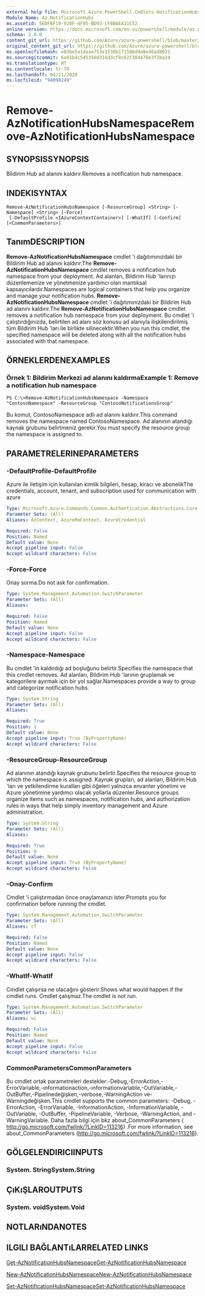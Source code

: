 ```yaml
---
external help file: Microsoft.Azure.PowerShell.Cmdlets.NotificationHubs.dll-Help.xml
Module Name: Az.NotificationHubs
ms.assetid: 5EDFBF19-928F-4F95-BD93-CF8BAEA11C52
online version: https://docs.microsoft.com/en-us/powershell/module/az.notificationhubs/remove-aznotificationhubsnamespace
schema: 2.0.0
content_git_url: https://github.com/Azure/azure-powershell/blob/master/src/NotificationHubs/NotificationHubs/help/Remove-AzNotificationHubsNamespace.md
original_content_git_url: https://github.com/Azure/azure-powershell/blob/master/src/NotificationHubs/NotificationHubs/help/Remove-AzNotificationHubsNamespace.md
ms.openlocfilehash: e03be5a1daae753e1538b171586d9a8e46ad8021
ms.sourcegitcommit: 6a91b4c545350d316d3cf8c62f384478e3f3ba24
ms.translationtype: MT
ms.contentlocale: tr-TR
ms.lasthandoff: 04/21/2020
ms.locfileid: "94098249"
---
```

# <span data-ttu-id="3b23d-101">Remove-AzNotificationHubsNamespace</span><span class="sxs-lookup"><span data-stu-id="3b23d-101">Remove-AzNotificationHubsNamespace</span></span>

## <span data-ttu-id="3b23d-102">SYNOPSIS</span><span class="sxs-lookup"><span data-stu-id="3b23d-102">SYNOPSIS</span></span>
<span data-ttu-id="3b23d-103">Bildirim Hub ad alanını kaldırır.</span><span class="sxs-lookup"><span data-stu-id="3b23d-103">Removes a notification hub namespace.</span></span>

## <span data-ttu-id="3b23d-104">INDEKI</span><span class="sxs-lookup"><span data-stu-id="3b23d-104">SYNTAX</span></span>

```
Remove-AzNotificationHubsNamespace [-ResourceGroup] <String> [-Namespace] <String> [-Force]
 [-DefaultProfile <IAzureContextContainer>] [-WhatIf] [-Confirm] [<CommonParameters>]
```

## <span data-ttu-id="3b23d-105">Tanım</span><span class="sxs-lookup"><span data-stu-id="3b23d-105">DESCRIPTION</span></span>
<span data-ttu-id="3b23d-106">**Remove-AzNotificationHubsNamespace** cmdlet 'i dağıtımınızdaki bir Bildirim Hub ad alanını kaldırır.</span><span class="sxs-lookup"><span data-stu-id="3b23d-106">The **Remove-AzNotificationHubsNamespace** cmdlet removes a notification hub namespace from your deployment.</span></span>
<span data-ttu-id="3b23d-107">Ad alanları, Bildirim Hub 'larınızı düzenlemenize ve yönetmenize yardımcı olan mantıksal kapsayıcılardır.</span><span class="sxs-lookup"><span data-stu-id="3b23d-107">Namespaces are logical containers that help you organize and manage your notification hubs.</span></span>
<span data-ttu-id="3b23d-108">**Remove-AzNotificationHubsNamespace** cmdlet 'i dağıtımınızdaki bir Bildirim Hub ad alanını kaldırır.</span><span class="sxs-lookup"><span data-stu-id="3b23d-108">The **Remove-AzNotificationHubsNamespace** cmdlet removes a notification hub namespace from your deployment.</span></span>
<span data-ttu-id="3b23d-109">Bu cmdlet 'i çalıştırdığınızda, belirtilen ad alanı söz konusu ad alanıyla ilişkilendirilmiş tüm Bildirim Hub 'ları ile birlikte silinecektir.</span><span class="sxs-lookup"><span data-stu-id="3b23d-109">When you run this cmdlet, the specified namespace will be deleted along with all the notification hubs associated with that namespace.</span></span>

## <span data-ttu-id="3b23d-110">ÖRNEKLERDEN</span><span class="sxs-lookup"><span data-stu-id="3b23d-110">EXAMPLES</span></span>

### <span data-ttu-id="3b23d-111">Örnek 1: Bildirim Merkezi ad alanını kaldırma</span><span class="sxs-lookup"><span data-stu-id="3b23d-111">Example 1: Remove a notification hub namespace</span></span>
```
PS C:\>Remove-AzNotificationHubsNamespace -Namespace "ContosoNamespace" -ResourceGroup "ContosoNotificationsGroup"
```

<span data-ttu-id="3b23d-112">Bu komut, ContosoNamespace adlı ad alanını kaldırır.</span><span class="sxs-lookup"><span data-stu-id="3b23d-112">This command removes the namespace named ContosoNamespace.</span></span>
<span data-ttu-id="3b23d-113">Ad alanının atandığı kaynak grubunu belirtmeniz gerekir.</span><span class="sxs-lookup"><span data-stu-id="3b23d-113">You must specify the resource group the namespace is assigned to.</span></span>

## <span data-ttu-id="3b23d-114">PARAMETRELERINE</span><span class="sxs-lookup"><span data-stu-id="3b23d-114">PARAMETERS</span></span>

### <span data-ttu-id="3b23d-115">-DefaultProfile</span><span class="sxs-lookup"><span data-stu-id="3b23d-115">-DefaultProfile</span></span>
<span data-ttu-id="3b23d-116">Azure ile iletişim için kullanılan kimlik bilgileri, hesap, kiracı ve abonelik</span><span class="sxs-lookup"><span data-stu-id="3b23d-116">The credentials, account, tenant, and subscription used for communication with azure</span></span>

```yaml
Type: Microsoft.Azure.Commands.Common.Authentication.Abstractions.Core.IAzureContextContainer
Parameter Sets: (All)
Aliases: AzContext, AzureRmContext, AzureCredential

Required: False
Position: Named
Default value: None
Accept pipeline input: False
Accept wildcard characters: False
```

### <span data-ttu-id="3b23d-117">-Force</span><span class="sxs-lookup"><span data-stu-id="3b23d-117">-Force</span></span>
<span data-ttu-id="3b23d-118">Onay sorma.</span><span class="sxs-lookup"><span data-stu-id="3b23d-118">Do not ask for confirmation.</span></span>

```yaml
Type: System.Management.Automation.SwitchParameter
Parameter Sets: (All)
Aliases:

Required: False
Position: Named
Default value: None
Accept pipeline input: False
Accept wildcard characters: False
```

### <span data-ttu-id="3b23d-119">-Namespace</span><span class="sxs-lookup"><span data-stu-id="3b23d-119">-Namespace</span></span>
<span data-ttu-id="3b23d-120">Bu cmdlet 'in kaldırdığı ad boşluğunu belirtir.</span><span class="sxs-lookup"><span data-stu-id="3b23d-120">Specifies the namespace that this cmdlet removes.</span></span>
<span data-ttu-id="3b23d-121">Ad alanları, Bildirim Hub 'larının gruplamak ve kategorilere ayırmak için bir yol sağlar.</span><span class="sxs-lookup"><span data-stu-id="3b23d-121">Namespaces provide a way to group and categorize notification hubs.</span></span>

```yaml
Type: System.String
Parameter Sets: (All)
Aliases:

Required: True
Position: 1
Default value: None
Accept pipeline input: True (ByPropertyName)
Accept wildcard characters: False
```

### <span data-ttu-id="3b23d-122">-ResourceGroup</span><span class="sxs-lookup"><span data-stu-id="3b23d-122">-ResourceGroup</span></span>
<span data-ttu-id="3b23d-123">Ad alanının atandığı kaynak grubunu belirtir.</span><span class="sxs-lookup"><span data-stu-id="3b23d-123">Specifies the resource group to which the namespace is assigned.</span></span>
<span data-ttu-id="3b23d-124">Kaynak grupları, ad alanları, Bildirim Hub 'ları ve yetkilendirme kuralları gibi öğeleri yalnızca envanter yönetimi ve Azure yönetimine yardımcı olacak yollarla düzenler.</span><span class="sxs-lookup"><span data-stu-id="3b23d-124">Resource groups organize items such as namespaces, notification hubs, and authorization rules in ways that help simply inventory management and Azure administration.</span></span>

```yaml
Type: System.String
Parameter Sets: (All)
Aliases:

Required: True
Position: 0
Default value: None
Accept pipeline input: True (ByPropertyName)
Accept wildcard characters: False
```

### <span data-ttu-id="3b23d-125">-Onay</span><span class="sxs-lookup"><span data-stu-id="3b23d-125">-Confirm</span></span>
<span data-ttu-id="3b23d-126">Cmdlet 'i çalıştırmadan önce onaylamanızı ister.</span><span class="sxs-lookup"><span data-stu-id="3b23d-126">Prompts you for confirmation before running the cmdlet.</span></span>

```yaml
Type: System.Management.Automation.SwitchParameter
Parameter Sets: (All)
Aliases: cf

Required: False
Position: Named
Default value: None
Accept pipeline input: False
Accept wildcard characters: False
```

### <span data-ttu-id="3b23d-127">-WhatIf</span><span class="sxs-lookup"><span data-stu-id="3b23d-127">-WhatIf</span></span>
<span data-ttu-id="3b23d-128">Cmdlet çalışırsa ne olacağını gösterir.</span><span class="sxs-lookup"><span data-stu-id="3b23d-128">Shows what would happen if the cmdlet runs.</span></span> <span data-ttu-id="3b23d-129">Cmdlet çalışmaz.</span><span class="sxs-lookup"><span data-stu-id="3b23d-129">The cmdlet is not run.</span></span>

```yaml
Type: System.Management.Automation.SwitchParameter
Parameter Sets: (All)
Aliases: wi

Required: False
Position: Named
Default value: None
Accept pipeline input: False
Accept wildcard characters: False
```

### <span data-ttu-id="3b23d-130">CommonParameters</span><span class="sxs-lookup"><span data-stu-id="3b23d-130">CommonParameters</span></span>
<span data-ttu-id="3b23d-131">Bu cmdlet ortak parametreleri destekler:-Debug,-ErrorAction,-ErrorVariable,-ınformationaction,-ınformationvariable,-OutVariable,-OutBuffer,-Pipelinedeğişken,-verbose,-WarningAction ve-Warningdeğişken.</span><span class="sxs-lookup"><span data-stu-id="3b23d-131">This cmdlet supports the common parameters: -Debug, -ErrorAction, -ErrorVariable, -InformationAction, -InformationVariable, -OutVariable, -OutBuffer, -PipelineVariable, -Verbose, -WarningAction, and -WarningVariable.</span></span> <span data-ttu-id="3b23d-132">Daha fazla bilgi için bkz about_CommonParameters ( http://go.microsoft.com/fwlink/?LinkID=113216) .</span><span class="sxs-lookup"><span data-stu-id="3b23d-132">For more information, see about_CommonParameters (http://go.microsoft.com/fwlink/?LinkID=113216).</span></span>

## <span data-ttu-id="3b23d-133">GÖLGELENDIRICI</span><span class="sxs-lookup"><span data-stu-id="3b23d-133">INPUTS</span></span>

### <span data-ttu-id="3b23d-134">System. String</span><span class="sxs-lookup"><span data-stu-id="3b23d-134">System.String</span></span>

## <span data-ttu-id="3b23d-135">ÇıKıŞLAR</span><span class="sxs-lookup"><span data-stu-id="3b23d-135">OUTPUTS</span></span>

### <span data-ttu-id="3b23d-136">System. void</span><span class="sxs-lookup"><span data-stu-id="3b23d-136">System.Void</span></span>

## <span data-ttu-id="3b23d-137">NOTLARıNDA</span><span class="sxs-lookup"><span data-stu-id="3b23d-137">NOTES</span></span>

## <span data-ttu-id="3b23d-138">ILGILI BAĞLANTıLAR</span><span class="sxs-lookup"><span data-stu-id="3b23d-138">RELATED LINKS</span></span>

[<span data-ttu-id="3b23d-139">Get-AzNotificationHubsNamespace</span><span class="sxs-lookup"><span data-stu-id="3b23d-139">Get-AzNotificationHubsNamespace</span></span>](./Get-AzNotificationHubsNamespace.md)

[<span data-ttu-id="3b23d-140">New-AzNotificationHubsNamespace</span><span class="sxs-lookup"><span data-stu-id="3b23d-140">New-AzNotificationHubsNamespace</span></span>](./New-AzNotificationHubsNamespace.md)

[<span data-ttu-id="3b23d-141">Set-AzNotificationHubsNamespace</span><span class="sxs-lookup"><span data-stu-id="3b23d-141">Set-AzNotificationHubsNamespace</span></span>](./Set-AzNotificationHubsNamespace.md)


